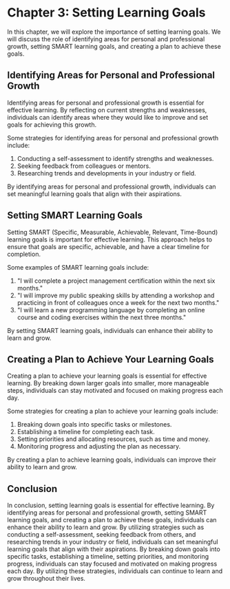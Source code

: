 Chapter 3: Setting Learning Goals
=================================

In this chapter, we will explore the importance of setting learning goals. We will discuss the role of identifying areas for personal and professional growth, setting SMART learning goals, and creating a plan to achieve these goals.

Identifying Areas for Personal and Professional Growth
------------------------------------------------------

Identifying areas for personal and professional growth is essential for effective learning. By reflecting on current strengths and weaknesses, individuals can identify areas where they would like to improve and set goals for achieving this growth.

Some strategies for identifying areas for personal and professional growth include:

1. Conducting a self-assessment to identify strengths and weaknesses.
2. Seeking feedback from colleagues or mentors.
3. Researching trends and developments in your industry or field.

By identifying areas for personal and professional growth, individuals can set meaningful learning goals that align with their aspirations.

Setting SMART Learning Goals
----------------------------

Setting SMART (Specific, Measurable, Achievable, Relevant, Time-Bound) learning goals is important for effective learning. This approach helps to ensure that goals are specific, achievable, and have a clear timeline for completion.

Some examples of SMART learning goals include:

1. "I will complete a project management certification within the next six months."
2. "I will improve my public speaking skills by attending a workshop and practicing in front of colleagues once a week for the next two months."
3. "I will learn a new programming language by completing an online course and coding exercises within the next three months."

By setting SMART learning goals, individuals can enhance their ability to learn and grow.

Creating a Plan to Achieve Your Learning Goals
----------------------------------------------

Creating a plan to achieve your learning goals is essential for effective learning. By breaking down larger goals into smaller, more manageable steps, individuals can stay motivated and focused on making progress each day.

Some strategies for creating a plan to achieve your learning goals include:

1. Breaking down goals into specific tasks or milestones.
2. Establishing a timeline for completing each task.
3. Setting priorities and allocating resources, such as time and money.
4. Monitoring progress and adjusting the plan as necessary.

By creating a plan to achieve learning goals, individuals can improve their ability to learn and grow.

Conclusion
----------

In conclusion, setting learning goals is essential for effective learning. By identifying areas for personal and professional growth, setting SMART learning goals, and creating a plan to achieve these goals, individuals can enhance their ability to learn and grow. By utilizing strategies such as conducting a self-assessment, seeking feedback from others, and researching trends in your industry or field, individuals can set meaningful learning goals that align with their aspirations. By breaking down goals into specific tasks, establishing a timeline, setting priorities, and monitoring progress, individuals can stay focused and motivated on making progress each day. By utilizing these strategies, individuals can continue to learn and grow throughout their lives.
